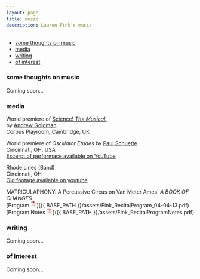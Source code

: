 ```yaml
---
layout: page
title: music
description: Lauren Fink's music
---
```


<div class="navbar">
    <div class="navbar-inner">
        <ul class="nav">
            <li><a href="#philosophy">some thoughts on music</a></li>
            <li><a href="#audio">media</a></li>
            <li><a href="#writing">writing</a></li>
            <li><a href="#others">of interest</a></li>
        </ul>
    </div>
</div>


### <a name="philosophy"></a>some thoughts on music
Coming soon...

### <a name="audio"></a>media

World premiere of [Science! *The Musical.*](http://www.mus.cam.ac.uk/news/feature-pieces/science-the-musical)  
by [Andrew Goldman](http://heymancenter.org/people/andrew-goldman/)  
Corpus Playroom, Cambridge, UK


World premiere of *Oscillator Etudes* by [Paul Schuette](http://www.paulschuette.com/)  
Cincinnati, OH, USA  
[Excerpt of performace available on YouTube](https://www.youtube.com/watch?v=inZUFKHSn1o)


Rhode Lines (Band)  
Cincinnati, OH  
[Old footage available on youtube](https://www.youtube.com/watch?v=zS67TM2L1KE)  

MATRICULAPHONY: A Percussive Circus on Van Meter Ames' *A BOOK OF CHANGES*  
[Program ![Program as pdf](icons16/pdf-icon.png)]({{ BASE_PATH }}/assets/Fink_RecitalProgram_04-04-13.pdf)   
[Program Notes ![Notes as pdf](icons16/pdf-icon.png)]({{ BASE_PATH }}/assets/Fink_RecitalProgramNotes.pdf) 

### <a name="writing"></a>writing
Coming soon...

### <a name="others"></a>of interest
Coming soon...
